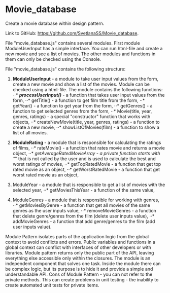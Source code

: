 # Movie_database
Create a movie database within design pattern.

Link to GitHub: https://github.com/SvetlanaSS/Movie_database.

File "movie_database.js" contains several modules. First module ModuleUserInput has a simple interface. You can run html-file and create a new movie and see a list of movies. The other modules and functions in them can only be checked using the Console.


File "movie_database.js" contains the following structure:
1. **ModuleUserInput** - a module to take user input values from the form, create a new movie and show a list of the movies. Module can be checked using a html-file. The module contains the following functions:
⋅⋅* **_processUserInput()_** - a function that takes user input values from the form,
⋅⋅* getTitle() - a function to get film title from the form,
⋅⋅* getYear() - a function to get year from the form,
⋅⋅* getGenres() - a function to get selected genres from the form,
⋅⋅* Movie(title, year, genres, ratings) - a special "constructor" function that works with objects,
⋅⋅* createNewMovie(title, year, genres, ratings) - a function to create a new movie,
⋅⋅* showListOfMovies(film) - a function to show a list of all movies.

2. **ModuleRating** - a module that is responsible for calculating the ratings of films,
⋅⋅* rateMovie() - a function that rates movie and returns a movie object,
⋅⋅* _getAverageRatedMovieArray - a private function starts with "_" that is not called by the user and is used to calculate the best and worst ratings of movies,
⋅⋅* getTopRatedMovie - a function that get top rated movie as an object,
⋅⋅* getWorstRatedMovie - a function that get worst rated movie as an object,

3) ModuleYear - a module that is responsible to get a list of movies with the selected year,
⋅⋅* getMoviesThisYear - a function of the same value,

4) ModuleGenres - a module that is responsible for working with genres,
⋅⋅* getMoviesByGenre - a function that get all movies of the same genres as the user inputs value,
⋅⋅* removeMovieGenres - a function that delete genre/genres from the film (delete user inputs value),
⋅⋅* addMovieGenres - a function that add genre/genres to the film (add user inputs value).

Module Pattern isolates parts of the application logic from the global context to avoid conflicts and errors. Public variables and functions in a global context can conflict with interfaces of other developers or with libraries.
Module pattern returns only the public part of the API, leaving everything else accessible only within the closures.
The module is an independent component that solves one task. Inside the module there can be complex logic, but its purpose is to hide it and provide a simple and understandable API.
Cons of Module Pattern - you can not refer to the private methods. This can create problems in unit testing - the inability to create automated unit tests for private items.

